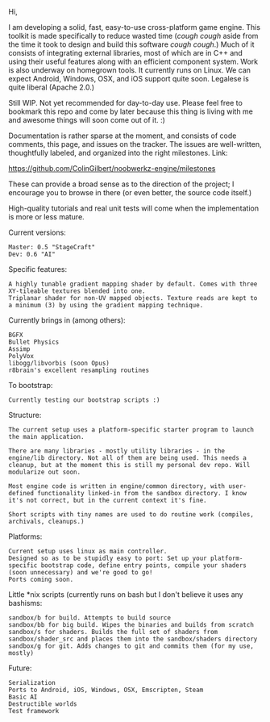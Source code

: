 Hi,


I am developing a solid, fast, easy-to-use cross-platform game engine. This toolkit is made specifically to reduce wasted time (*cough cough* aside from the time it took to design and build this software *cough cough*.) Much of it consists of integrating external libraries, most of which are in C++ and using their useful features along with an efficient component system. Work is also underway on homegrown tools. It currently runs on Linux. We can expect Android, Windows, OSX, and iOS support quite soon. Legalese is quite liberal (Apache 2.0.)

Still WIP. Not yet recommended for day-to-day use. Please feel free to bookmark this repo and come by later because this thing is living with me and awesome things will soon come out of it. :)

Documentation is rather sparse at the moment, and consists of code comments, this page, and issues on the tracker. The issues are well-written, thoughtfully labeled, and organized into the right milestones. Link:

https://github.com/ColinGilbert/noobwerkz-engine/milestones

These can provide a broad sense as to the direction of the project; I encourage you to browse in there (or even better, the source code itself.)

High-quality tutorials and real unit tests will come when the implementation is more or less mature.

Current versions:
```
Master: 0.5 "StageCraft"
Dev: 0.6 "AI"
```

Specific features:
```
A highly tunable gradient mapping shader by default. Comes with three XY-tileable textures blended into one.
Triplanar shader for non-UV mapped objects. Texture reads are kept to a minimum (3) by using the gradient mapping technique.
```

Currently brings in (among others):
```
BGFX
Bullet Physics
Assimp
PolyVox
libogg/libvorbis (soon Opus)
r8brain's excellent resampling routines
```

To bootstrap:
```
Currently testing our bootstrap scripts :)
```

Structure:
```
The current setup uses a platform-specific starter program to launch the main application.

There are many libraries - mostly utility libraries - in the engine/lib directory. Not all of them are being used. This needs a cleanup, but at the moment this is still my personal dev repo. Will modularize out soon.

Most engine code is written in engine/common directory, with user-defined functionality linked-in from the sandbox directory. I know it's not correct, but in the current context it's fine.

Short scripts with tiny names are used to do routine work (compiles, archivals, cleanups.)
```

Platforms:
```
Current setup uses linux as main controller.
Designed so as to be stupidly easy to port: Set up your platform-specific bootstrap code, define entry points, compile your shaders (soon unnecessary) and we're good to go!
Ports coming soon.
```

Little *nix scripts (currently runs on bash but I don't believe it uses any bashisms:
```
sandbox/b for build. Attempts to build source
sandbox/bb for big build. Wipes the binaries and builds from scratch
sandbox/s for shaders. Builds the full set of shaders from sandbox/shader_src and places them into the sandbox/shaders directory
sandbox/g for git. Adds changes to git and commits them (for my use, mostly)
```

Future:
```
Serialization
Ports to Android, iOS, Windows, OSX, Emscripten, Steam
Basic AI
Destructible worlds
Test framework
```
